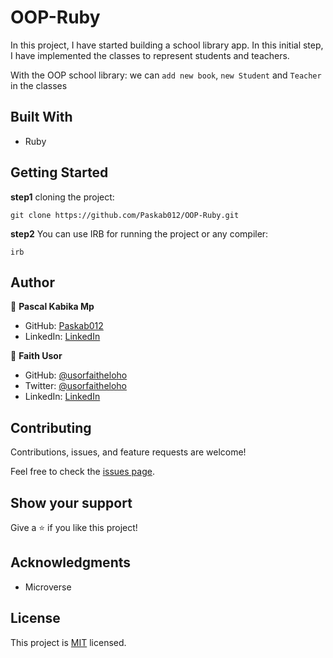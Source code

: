 # OOP-Ruby

In this project, I have started building a school library app. In this initial step, I have implemented the classes to represent students and teachers.

With the OOP school library: we can
`add new book`,
`new Student` and
`Teacher` in the classes

## Built With

- Ruby

## Getting Started

**step1** cloning the project:

```
git clone https://github.com/Paskab012/OOP-Ruby.git
```

**step2** You can use IRB for running the project or any compiler:

```
irb
```

## Author

👤 **Pascal Kabika Mp**

- GitHub: [Paskab012](https://github.com/KABIKA681?tab=overview&from=2021-12-01&to=2021-12-31)
- LinkedIn: [LinkedIn](https://www.linkedin.com/in/pascal-kabika-443061220/)

👤 **Faith Usor**

- GitHub: [@usorfaitheloho](https://github.com/usorfaitheloho)
- Twitter: [@usorfaitheloho](https://twitter.com/faith-usor16)
- LinkedIn: [LinkedIn](https://www.linkedin.com/in/faith-usor16/)

## Contributing

Contributions, issues, and feature requests are welcome!

Feel free to check the [issues page](../../issues/).

## Show your support

Give a ⭐️ if you like this project!

## Acknowledgments

- Microverse

## License

This project is [MIT](./MIT.md) licensed.
